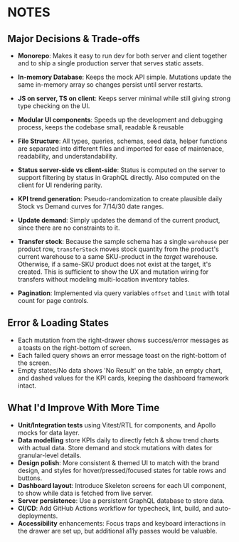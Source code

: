 # NOTES

## Major Decisions & Trade-offs
- **Monorepo**: Makes it easy to run dev for both server and client together and to ship a single production server that serves static assets.

- **In-memory Database**: Keeps the mock API simple. Mutations update the same in-memory array so changes persist until server restarts.

- **JS on server, TS on client**: Keeps server minimal while still giving strong type checking on the UI.

- **Modular UI components**: Speeds up the development and debugging process, keeps the codebase small, readable & reusable

- **File Structure**: All types, queries, schemas, seed data, helper functions are separated into different files and imported for ease of maintenace, readability, and understandability.

- **Status server-side vs client-side**: Status is computed on the server to support filtering by status in GraphQL directly. Also computed on the client for UI rendering parity.

- **KPI trend generation**: Pseudo-randomization to create plausible daily Stock vs Demand curves for 7/14/30 date ranges.

- **Update demand**: Simply updates the demand of the current product, since there are no constraints to it.

- **Transfer stock**: Because the sample schema has a single `warehouse` per product row, `transferStock` moves stock quantity from the product's current warehouse to a same SKU-product in the *target* warehouse. Otherwise, if a same-SKU product does not exist at the target, it's created. This is sufficient to show the UX and mutation wiring for transfers without modeling multi-location inventory tables.

- **Pagination**: Implemented via query variables `offset` and `limit` with total count for page controls.

## Error & Loading States
- Each mutation from the right-drawer shows success/error messages as a toasts on the right-bottom of screen.
- Each failed query shows an error message toast on the right-bottom of the screen.
- Empty states/No data shows 'No Result' on the table, an empty chart, and dashed values for the KPI cards, keeping the dashboard framework intact.

## What I'd Improve With More Time
- **Unit/Integration tests** using Vitest/RTL for components, and Apollo mocks for data layer.
- **Data modelling** store KPIs daily to directly fetch & show trend charts with actual data. Store demand and stock mutations with dates for granular-level details.
- **Design polish**: More consistent & themed UI to match with the brand design, and styles for hover/pressed/focused states for table rows and buttons.
- **Dashboard layout**: Introduce Skeleton screens for each UI component, to show while data is fetched from live server.
- **Server persistence**: Use a persistent GraphQL database to store data.
- **CI/CD**: Add GitHub Actions workflow for typecheck, lint, build, and auto-deployments.
- **Accessibility** enhancements: Focus traps and keyboard interactions in the drawer are set up, but additional a11y passes would be valuable.